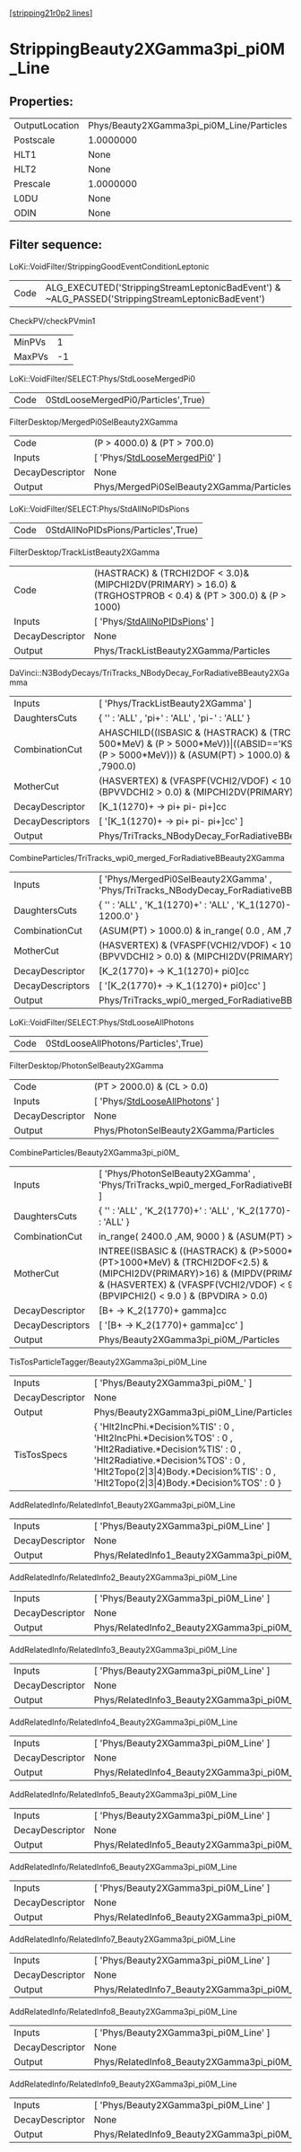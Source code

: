 [[stripping21r0p2 lines]](./stripping21r0p2-index)

# StrippingBeauty2XGamma3pi_pi0M_Line

## Properties:

|                |                                           |
|----------------|-------------------------------------------|
| OutputLocation | Phys/Beauty2XGamma3pi_pi0M_Line/Particles |
| Postscale      | 1.0000000                                 |
| HLT1           | None                                      |
| HLT2           | None                                      |
| Prescale       | 1.0000000                                 |
| L0DU           | None                                      |
| ODIN           | None                                      |

## Filter sequence:

LoKi::VoidFilter/StrippingGoodEventConditionLeptonic

|      |                                                                                                  |
|------|--------------------------------------------------------------------------------------------------|
| Code | ALG_EXECUTED('StrippingStreamLeptonicBadEvent') & ~ALG_PASSED('StrippingStreamLeptonicBadEvent') |

CheckPV/checkPVmin1

|        |     |
|--------|-----|
| MinPVs | 1   |
| MaxPVs | -1  |

LoKi::VoidFilter/SELECT:Phys/StdLooseMergedPi0

|      |                                     |
|------|-------------------------------------|
| Code | 0StdLooseMergedPi0/Particles',True) |

FilterDesktop/MergedPi0SelBeauty2XGamma

|                 |                                                                                       |
|-----------------|---------------------------------------------------------------------------------------|
| Code            | (P \> 4000.0) & (PT \> 700.0)                                                         |
| Inputs          | [ 'Phys/[StdLooseMergedPi0](./stripping21r0p2-commonparticles-stdloosemergedpi0)' ] |
| DecayDescriptor | None                                                                                  |
| Output          | Phys/MergedPi0SelBeauty2XGamma/Particles                                              |

LoKi::VoidFilter/SELECT:Phys/StdAllNoPIDsPions

|      |                                     |
|------|-------------------------------------|
| Code | 0StdAllNoPIDsPions/Particles',True) |

FilterDesktop/TrackListBeauty2XGamma

|                 |                                                                                                                    |
|-----------------|--------------------------------------------------------------------------------------------------------------------|
| Code            | (HASTRACK) & (TRCHI2DOF \< 3.0)& (MIPCHI2DV(PRIMARY) \> 16.0) & (TRGHOSTPROB \< 0.4) & (PT \> 300.0) & (P \> 1000) |
| Inputs          | [ 'Phys/[StdAllNoPIDsPions](./stripping21r0p2-commonparticles-stdallnopidspions)' ]                              |
| DecayDescriptor | None                                                                                                               |
| Output          | Phys/TrackListBeauty2XGamma/Particles                                                                              |

DaVinci::N3BodyDecays/TriTracks_NBodyDecay_ForRadiativeBBeauty2XGamma

|                  |                                                                                                                                                                                                       |
|------------------|-------------------------------------------------------------------------------------------------------------------------------------------------------------------------------------------------------|
| Inputs           | [ 'Phys/TrackListBeauty2XGamma' ]                                                                                                                                                                   |
| DaughtersCuts    | { '' : 'ALL' , 'pi+' : 'ALL' , 'pi-' : 'ALL' }                                                                                                                                                        |
| CombinationCut   | AHASCHILD((ISBASIC & (HASTRACK) & (TRCHI2DOF\<3) & (PT \> 500\*MeV) & (P \> 5000\*MeV))\|((ABSID=='KS0') & (PT \> 500\*MeV) & (P \> 5000\*MeV))) & (ASUM(PT) \> 1000.0) & in_range( 0.0 , AM ,7900.0) |
| MotherCut        | (HASVERTEX) & (VFASPF(VCHI2/VDOF) \< 10.0) & (PT \> 150.0) & (BPVVDCHI2 \> 0.0) & (MIPCHI2DV(PRIMARY) \> 0.0)                                                                                         |
| DecayDescriptor  | [K_1(1270)+ -\> pi+ pi- pi+]cc                                                                                                                                                                      |
| DecayDescriptors | [ '[K_1(1270)+ -\> pi+ pi- pi+]cc' ]                                                                                                                                                              |
| Output           | Phys/TriTracks_NBodyDecay_ForRadiativeBBeauty2XGamma/Particles                                                                                                                                        |

CombineParticles/TriTracks_wpi0_merged_ForRadiativeBBeauty2XGamma

|                  |                                                                                                               |
|------------------|---------------------------------------------------------------------------------------------------------------|
| Inputs           | [ 'Phys/MergedPi0SelBeauty2XGamma' , 'Phys/TriTracks_NBodyDecay_ForRadiativeBBeauty2XGamma' ]               |
| DaughtersCuts    | { '' : 'ALL' , 'K_1(1270)+' : 'ALL' , 'K_1(1270)-' : 'ALL' , 'pi0' : 'PT \> 1200.0' }                         |
| CombinationCut   | (ASUM(PT) \> 1000.0) & in_range( 0.0 , AM ,7900.0)                                                            |
| MotherCut        | (HASVERTEX) & (VFASPF(VCHI2/VDOF) \< 10.0) & (PT \> 150.0) & (BPVVDCHI2 \> 0.0) & (MIPCHI2DV(PRIMARY) \> 0.0) |
| DecayDescriptor  | [K_2(1770)+ -\> K_1(1270)+ pi0]cc                                                                           |
| DecayDescriptors | [ '[K_2(1770)+ -\> K_1(1270)+ pi0]cc' ]                                                                   |
| Output           | Phys/TriTracks_wpi0_merged_ForRadiativeBBeauty2XGamma/Particles                                               |

LoKi::VoidFilter/SELECT:Phys/StdLooseAllPhotons

|      |                                      |
|------|--------------------------------------|
| Code | 0StdLooseAllPhotons/Particles',True) |

FilterDesktop/PhotonSelBeauty2XGamma

|                 |                                                                                         |
|-----------------|-----------------------------------------------------------------------------------------|
| Code            | (PT \> 2000.0) & (CL \> 0.0)                                                            |
| Inputs          | [ 'Phys/[StdLooseAllPhotons](./stripping21r0p2-commonparticles-stdlooseallphotons)' ] |
| DecayDescriptor | None                                                                                    |
| Output          | Phys/PhotonSelBeauty2XGamma/Particles                                                   |

CombineParticles/Beauty2XGamma3pi_pi0M\_

|                  |                                                                                                                                                                                                                                     |
|------------------|-------------------------------------------------------------------------------------------------------------------------------------------------------------------------------------------------------------------------------------|
| Inputs           | [ 'Phys/PhotonSelBeauty2XGamma' , 'Phys/TriTracks_wpi0_merged_ForRadiativeBBeauty2XGamma' ]                                                                                                                                       |
| DaughtersCuts    | { '' : 'ALL' , 'K_2(1770)+' : 'ALL' , 'K_2(1770)-' : 'ALL' , 'gamma' : 'ALL' }                                                                                                                                                      |
| CombinationCut   | in_range( 2400.0 ,AM, 9000 ) & (ASUM(PT) \> 3000 )                                                                                                                                                                                  |
| MotherCut        | INTREE(ISBASIC & ((HASTRACK) & (P\>5000\*MeV) & (PT\>1000\*MeV) & (TRCHI2DOF\<2.5) & (MIPCHI2DV(PRIMARY)\>16) & (MIPDV(PRIMARY)\>0.1\*mm))) & (HASVERTEX) & (VFASPF(VCHI2/VDOF) \< 9.0 ) & (BPVIPCHI2() \< 9.0 ) & (BPVDIRA \> 0.0) |
| DecayDescriptor  | [B+ -\> K_2(1770)+ gamma]cc                                                                                                                                                                                                       |
| DecayDescriptors | [ '[B+ -\> K_2(1770)+ gamma]cc' ]                                                                                                                                                                                               |
| Output           | Phys/Beauty2XGamma3pi_pi0M\_/Particles                                                                                                                                                                                              |

TisTosParticleTagger/Beauty2XGamma3pi_pi0M_Line

|                 |                                                                                                                                                                                                                                           |
|-----------------|-------------------------------------------------------------------------------------------------------------------------------------------------------------------------------------------------------------------------------------------|
| Inputs          | [ 'Phys/Beauty2XGamma3pi_pi0M\_' ]                                                                                                                                                                                                      |
| DecayDescriptor | None                                                                                                                                                                                                                                      |
| Output          | Phys/Beauty2XGamma3pi_pi0M_Line/Particles                                                                                                                                                                                                 |
| TisTosSpecs     | { 'Hlt2IncPhi.\*Decision%TIS' : 0 , 'Hlt2IncPhi.\*Decision%TOS' : 0 , 'Hlt2Radiative.\*Decision%TIS' : 0 , 'Hlt2Radiative.\*Decision%TOS' : 0 , 'Hlt2Topo(2\|3\|4)Body.\*Decision%TIS' : 0 , 'Hlt2Topo(2\|3\|4)Body.\*Decision%TOS' : 0 } |

AddRelatedInfo/RelatedInfo1_Beauty2XGamma3pi_pi0M_Line

|                 |                                                        |
|-----------------|--------------------------------------------------------|
| Inputs          | [ 'Phys/Beauty2XGamma3pi_pi0M_Line' ]                |
| DecayDescriptor | None                                                   |
| Output          | Phys/RelatedInfo1_Beauty2XGamma3pi_pi0M_Line/Particles |

AddRelatedInfo/RelatedInfo2_Beauty2XGamma3pi_pi0M_Line

|                 |                                                        |
|-----------------|--------------------------------------------------------|
| Inputs          | [ 'Phys/Beauty2XGamma3pi_pi0M_Line' ]                |
| DecayDescriptor | None                                                   |
| Output          | Phys/RelatedInfo2_Beauty2XGamma3pi_pi0M_Line/Particles |

AddRelatedInfo/RelatedInfo3_Beauty2XGamma3pi_pi0M_Line

|                 |                                                        |
|-----------------|--------------------------------------------------------|
| Inputs          | [ 'Phys/Beauty2XGamma3pi_pi0M_Line' ]                |
| DecayDescriptor | None                                                   |
| Output          | Phys/RelatedInfo3_Beauty2XGamma3pi_pi0M_Line/Particles |

AddRelatedInfo/RelatedInfo4_Beauty2XGamma3pi_pi0M_Line

|                 |                                                        |
|-----------------|--------------------------------------------------------|
| Inputs          | [ 'Phys/Beauty2XGamma3pi_pi0M_Line' ]                |
| DecayDescriptor | None                                                   |
| Output          | Phys/RelatedInfo4_Beauty2XGamma3pi_pi0M_Line/Particles |

AddRelatedInfo/RelatedInfo5_Beauty2XGamma3pi_pi0M_Line

|                 |                                                        |
|-----------------|--------------------------------------------------------|
| Inputs          | [ 'Phys/Beauty2XGamma3pi_pi0M_Line' ]                |
| DecayDescriptor | None                                                   |
| Output          | Phys/RelatedInfo5_Beauty2XGamma3pi_pi0M_Line/Particles |

AddRelatedInfo/RelatedInfo6_Beauty2XGamma3pi_pi0M_Line

|                 |                                                        |
|-----------------|--------------------------------------------------------|
| Inputs          | [ 'Phys/Beauty2XGamma3pi_pi0M_Line' ]                |
| DecayDescriptor | None                                                   |
| Output          | Phys/RelatedInfo6_Beauty2XGamma3pi_pi0M_Line/Particles |

AddRelatedInfo/RelatedInfo7_Beauty2XGamma3pi_pi0M_Line

|                 |                                                        |
|-----------------|--------------------------------------------------------|
| Inputs          | [ 'Phys/Beauty2XGamma3pi_pi0M_Line' ]                |
| DecayDescriptor | None                                                   |
| Output          | Phys/RelatedInfo7_Beauty2XGamma3pi_pi0M_Line/Particles |

AddRelatedInfo/RelatedInfo8_Beauty2XGamma3pi_pi0M_Line

|                 |                                                        |
|-----------------|--------------------------------------------------------|
| Inputs          | [ 'Phys/Beauty2XGamma3pi_pi0M_Line' ]                |
| DecayDescriptor | None                                                   |
| Output          | Phys/RelatedInfo8_Beauty2XGamma3pi_pi0M_Line/Particles |

AddRelatedInfo/RelatedInfo9_Beauty2XGamma3pi_pi0M_Line

|                 |                                                        |
|-----------------|--------------------------------------------------------|
| Inputs          | [ 'Phys/Beauty2XGamma3pi_pi0M_Line' ]                |
| DecayDescriptor | None                                                   |
| Output          | Phys/RelatedInfo9_Beauty2XGamma3pi_pi0M_Line/Particles |
